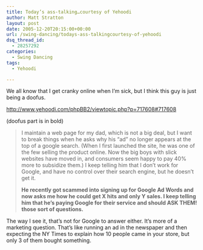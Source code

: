 ```yaml
---
title: Today’s ass-talking…courtesy of Yehoodi
author: Matt Stratton
layout: post
date: 2005-12-20T20:15:00+00:00
url: /swing-dancing/todays-ass-talkingcourtesy-of-yehoodi
dsq_thread_id:
  - 28257292
categories:
  - Swing Dancing
tags:
  - Yehoodi

---
```

We all know that I get cranky online when I&#8217;m sick, but I think this guy is just being a doofus.

<http://www.yehoodi.com/phpBB2/viewtopic.php?p=717608#717608>

(doofus part is in bold)

> I maintain a web page for my dad, which is not a big deal, but I want to break things when he asks why his &#8220;ad&#8221; no longer appears at the top of a google search. (When I first launched the site, he was one of the few selling the product online. Now the big boys with slick websites have moved in, and consumers seem happy to pay 40% more to subsidize them.) I keep telling him that I don&#8217;t work for Google, and have no control over their search engine, but he doesn&#8217;t get it.
> 
> **He recently got scammed into signing up for Google Ad Words and now asks me how he could get X hits and only Y sales. I keep telling him that he&#8217;s paying Google for their service and should ASK THEM! those sort of questions.**

The way I see it, that&#8217;s not for Google to answer either. It&#8217;s more of a marketing question. That&#8217;s like running an ad in the newspaper and then expecting the NY Times to explain how 10 people came in your store, but only 3 of them bought something.